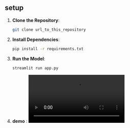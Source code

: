 
## setup

1. **Clone the Repository**: 
    ```sh
    git clone url_to_this_repository
    ```

2. **Install Dependencies**: 
    ```sh
    pip install -r requirements.txt
    ```

3. **Run the Model**: 
    ```python
    streamlit run app.py
    ```

4. **demo** :
![Demo Video](C:/Users/rajvk/Downloads/stack_overflow_programming_language_analysis/demovideo.mp4)

